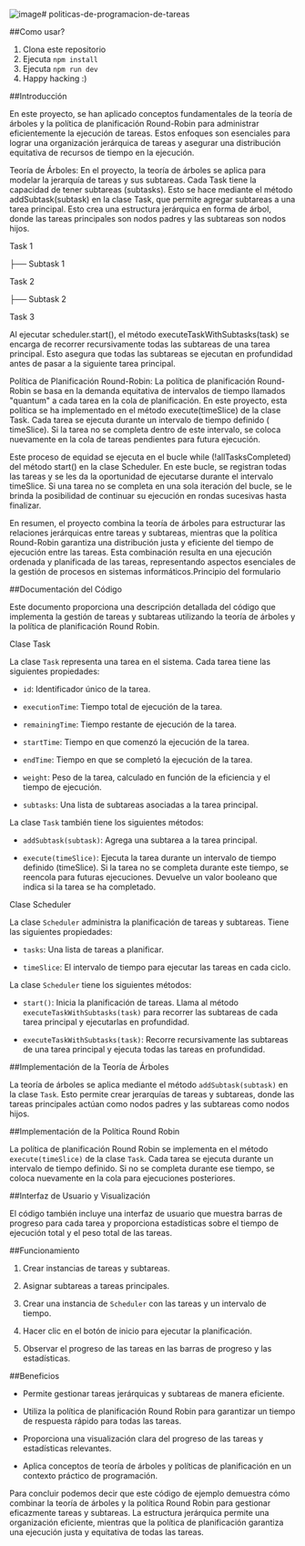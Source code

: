 ![image](https://github.com/GianCaschetto/politicas-de-programacion-de-tareas/assets/83784934/49eb342e-8922-4882-8c6f-765bb224d66f)# politicas-de-programacion-de-tareas

##Como usar?

1. Clona este repositorio
2. Ejecuta `npm install`
3. Ejecuta `npm run dev`
4. Happy hacking :)

##Introducción 

En este proyecto, se han aplicado conceptos fundamentales de la teoría de árboles y la política de planificación Round-Robin para administrar eficientemente la ejecución de tareas. Estos enfoques son esenciales para lograr una organización jerárquica de tareas y asegurar una distribución equitativa de recursos de tiempo en la ejecución. 

Teoría de Árboles: En el proyecto, la teoría de árboles se aplica para modelar la jerarquía de tareas y sus subtareas. Cada Task tiene la capacidad de tener subtareas (subtasks). Esto se hace mediante el método addSubtask(subtask) en la clase Task, que permite agregar subtareas a una tarea principal. Esto crea una estructura jerárquica en forma de árbol, donde las tareas principales son nodos padres y las subtareas son nodos hijos. 
 

Task 1 

├── Subtask 1 

Task 2 

├── Subtask 2 

Task 3 


Al ejecutar scheduler.start(), el método executeTaskWithSubtasks(task) se encarga de recorrer recursivamente todas las subtareas de una tarea principal. Esto asegura que todas las subtareas se ejecutan en profundidad antes de pasar a la siguiente tarea principal. 

Política de Planificación Round-Robin: La política de planificación Round-Robin se basa en la demanda equitativa de intervalos de tiempo llamados "quantum" a cada tarea en la cola de planificación. En este proyecto, esta política se ha implementado en el método execute(timeSlice) de la clase Task. Cada tarea se ejecuta durante un intervalo de tiempo definido ( timeSlice). Si la tarea no se completa dentro de este intervalo, se coloca nuevamente en la cola de tareas pendientes para futura ejecución. 

Este proceso de equidad se ejecuta en el bucle while (!allTasksCompleted) del método start() en la clase Scheduler. En este bucle, se registran todas las tareas y se les da la oportunidad de ejecutarse durante el intervalo timeSlice. Si una tarea no se completa en una sola iteración del bucle, se le brinda la posibilidad de continuar su ejecución en rondas sucesivas hasta finalizar. 

En resumen, el proyecto combina la teoría de árboles para estructurar las relaciones jerárquicas entre tareas y subtareas, mientras que la política Round-Robin garantiza una distribución justa y eficiente del tiempo de ejecución entre las tareas. Esta combinación resulta en una ejecución ordenada y planificada de las tareas, representando aspectos esenciales de la gestión de procesos en sistemas informáticos.Principio del formulario 


##Documentación del Código 

Este documento proporciona una descripción detallada del código  que implementa la gestión de tareas y subtareas utilizando la teoría de árboles y la política de planificación Round Robin. 

Clase Task 

 

La clase `Task` representa una tarea en el sistema. Cada tarea tiene las siguientes propiedades: 

 

- `id`: Identificador único de la tarea. 

- `executionTime`: Tiempo total de ejecución de la tarea. 

- `remainingTime`: Tiempo restante de ejecución de la tarea. 

- `startTime`: Tiempo en que comenzó la ejecución de la tarea. 

- `endTime`: Tiempo en que se completó la ejecución de la tarea. 

- `weight`: Peso de la tarea, calculado en función de la eficiencia y el tiempo de ejecución. 

- `subtasks`: Una lista de subtareas asociadas a la tarea principal. 

 

La clase `Task` también tiene los siguientes métodos: 

 

- `addSubtask(subtask)`: Agrega una subtarea a la tarea principal. 

- `execute(timeSlice)`: Ejecuta la tarea durante un intervalo de tiempo definido (timeSlice). Si la tarea no se completa durante este tiempo, se reencola para futuras ejecuciones. Devuelve un valor booleano que indica si la tarea se ha completado. 

 

Clase Scheduler 

 

La clase `Scheduler` administra la planificación de tareas y subtareas. Tiene las siguientes propiedades: 

 

- `tasks`: Una lista de tareas a planificar. 

- `timeSlice`: El intervalo de tiempo para ejecutar las tareas en cada ciclo. 

 

La clase `Scheduler` tiene los siguientes métodos: 

 

- `start()`: Inicia la planificación de tareas. Llama al método `executeTaskWithSubtasks(task)` para recorrer las subtareas de cada tarea principal y ejecutarlas en profundidad. 

- `executeTaskWithSubtasks(task)`: Recorre recursivamente las subtareas de una tarea principal y ejecuta todas las tareas en profundidad. 

 

##Implementación de la Teoría de Árboles 

 

La teoría de árboles se aplica mediante el método `addSubtask(subtask)` en la clase `Task`. Esto permite crear jerarquías de tareas y subtareas, donde las tareas principales actúan como nodos padres y las subtareas como nodos hijos. 

 

##Implementación de la Política Round Robin 

 

La política de planificación Round Robin se implementa en el método `execute(timeSlice)` de la clase `Task`. Cada tarea se ejecuta durante un intervalo de tiempo definido. Si no se completa durante ese tiempo, se coloca nuevamente en la cola para ejecuciones posteriores. 

 

##Interfaz de Usuario y Visualización 

 

El código también incluye una interfaz de usuario que muestra barras de progreso para cada tarea y proporciona estadísticas sobre el tiempo de ejecución total y el peso total de las tareas. 

 

##Funcionamiento 

 
1. Crear instancias de tareas y subtareas. 

2. Asignar subtareas a tareas principales. 

3. Crear una instancia de `Scheduler` con las tareas y un intervalo de tiempo. 

4. Hacer clic en el botón de inicio para ejecutar la planificación. 

5. Observar el progreso de las tareas en las barras de progreso y las estadísticas. 

 

##Beneficios 

 
- Permite gestionar tareas jerárquicas y subtareas de manera eficiente. 

- Utiliza la política de planificación Round Robin para garantizar un tiempo de respuesta rápido para todas las tareas. 

- Proporciona una visualización clara del progreso de las tareas y estadísticas relevantes. 

- Aplica conceptos de teoría de árboles y políticas de planificación en un contexto práctico de programación. 

 

Para concluir podemos decir que este código de ejemplo demuestra cómo combinar la teoría de árboles y la política Round Robin para gestionar eficazmente tareas y subtareas. La estructura jerárquica permite una organización eficiente, mientras que la política de planificación garantiza una ejecución justa y equitativa de todas las tareas. 
